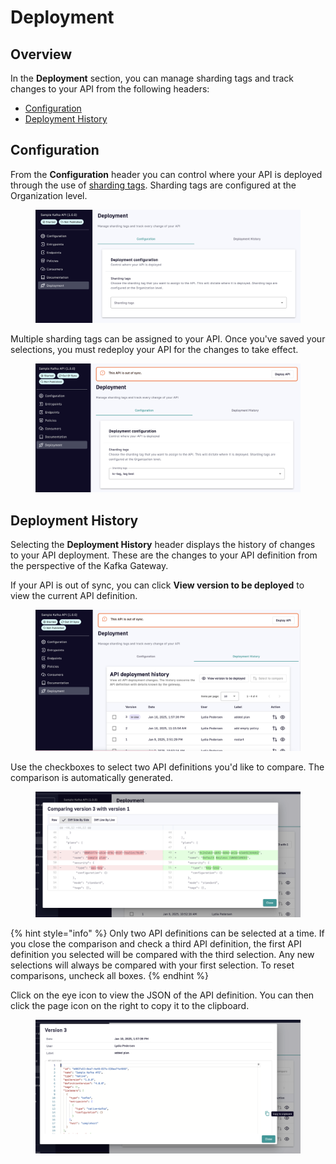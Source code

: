 # Deployment

## Overview

In the **Deployment** section, you can manage sharding tags and track changes to your API from the following headers:

* [Configuration](deployment.md#configuration)
* [Deployment History](deployment.md#deployment-history)

## Configuration

From the **Configuration** header you can control where your API is deployed through the use of [sharding tags](../../gravitee-gateway/sharding-tags.md). Sharding tags are configured at the Organization level.

<figure><img src="../../.gitbook/assets/1 shard 1.png" alt=""><figcaption></figcaption></figure>

Multiple sharding tags can be assigned to your API. Once you've saved your selections, you must redeploy your API for the changes to take effect.

<figure><img src="../../.gitbook/assets/1 shard 2.png" alt=""><figcaption></figcaption></figure>

## Deployment History

Selecting the **Deployment History** header displays the history of changes to your API deployment. These are the changes to your API definition from the perspective of the Kafka Gateway.

If your API is out of sync, you can click **View version to be deployed** to view the current API definition.

<figure><img src="../../.gitbook/assets/1 deploy 1.png" alt=""><figcaption></figcaption></figure>

Use the checkboxes to select two API definitions you'd like to compare. The comparison is automatically generated.

<figure><img src="../../.gitbook/assets/1 deploy 2.png" alt=""><figcaption></figcaption></figure>

{% hint style="info" %}
Only two API definitions can be selected at a time. If you close the comparison and check a third API definition, the first API definition you selected will be compared with the third selection. Any new selections will always be compared with your first selection. To reset comparisons, uncheck all boxes.
{% endhint %}

Click on the eye icon to view the JSON of the API definition. You can then click the page icon on the right to copy it to the clipboard.

<figure><img src="../../.gitbook/assets/1 deploy 3.png" alt=""><figcaption></figcaption></figure>

